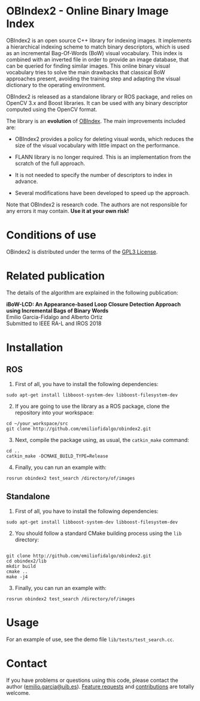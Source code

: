 # OBIndex2 - Online Binary Image Index

OBIndex2 is an open source C++ library for indexing images. It implements a hierarchical indexing scheme to match binary descriptors, which is used as an incremental Bag-Of-Words (BoW) visual vocabulary. This index is combined with an inverted file in order to provide an image database, that can be queried for finding similar images. This online binary visual vocabulary tries to solve the main drawbacks that classical BoW approaches present, avoiding the training step and adapting the visual dictionary to the operating environment.

OBIndex2 is released as a standalone library or ROS package, and relies on OpenCV 3.x and Boost libraries. It can be used with any binary descriptor computed using the OpenCV format.

The library is an **evolution** of [OBIndex](http://github.com/emiliofidalgo/obindex). The main improvements included are:
* OBIndex2 provides a policy for deleting visual words, which reduces the size of the visual vocabulary with little impact on the performance.

* FLANN library is no longer required. This is an implementation from the scratch of the full approach.

* It is not needed to specify the number of descriptors to index in advance.

* Several modifications have been developed to speed up the approach.

Note that OBIndex2 is research code. The authors are not responsible for any errors it may contain. **Use it at your own risk!**

# Conditions of use

OBindex2 is distributed under the terms of the [GPL3 License](http://github.com/emiliofidalgo/obindex2/blob/master/LICENSE).

# Related publication

The details of the algorithm are explained in the following publication:

**iBoW-LCD: An Appearance-based Loop Closure Detection Approach using Incremental Bags of Binary Words**<br/>
Emilio Garcia-Fidalgo and Alberto Ortiz<br/>
Submitted to IEEE RA-L and IROS 2018

# Installation

## ROS

1. First of all, you have to install the following dependencies:

  `sudo apt-get install libboost-system-dev libboost-filesystem-dev`

2. If you are going to use the library as a ROS package, clone the repository into your workspace:

  `cd ~/your_workspace/src`<br/>
  `git clone http://github.com/emiliofidalgo/obindex2.git`<br/>

3. Next, compile the package using, as usual, the `catkin_make` command:

  `cd ..`<br/>
  `catkin_make -DCMAKE_BUILD_TYPE=Release`<br/>

4. Finally, you can run an example with:

  `rosrun obindex2 test_search /directory/of/images`

## Standalone

1. First of all, you have to install the following dependencies:

  `sudo apt-get install libboost-system-dev libboost-filesystem-dev`

2. You should follow a standard CMake building process using the `lib` directory:

  ```

  git clone http://github.com/emiliofidalgo/obindex2.git
  cd obindex2/lib
  mkdir build
  cmake ..
  make -j4

  ```

3. Finally, you can run an example with:

  `rosrun obindex2 test_search /directory/of/images`

# Usage

For an example of use, see the demo file `lib/tests/test_search.cc`.

# Contact

If you have problems or questions using this code, please contact the author (emilio.garcia@uib.es). [Feature requests](http://github.com/emiliofidalgo/obindex2/issues) and [contributions](http://github.com/emiliofidalgo/obindex2/pulls) are totally welcome.
